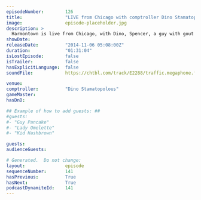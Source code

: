 ```yaml
---
episodeNumber:        126
title:                "LIVE from Chicago with comptroller Dino Stamatopolous!"
image:                episode-placeholder.jpg
description: >
  Harmontown is live from Chicago, with Dino, Spencer, a guy with gout , a racism specialist and a live organist! Watch a full HD video of this episode at harmontown.com/live!
showDate:             
releaseDate:          "2014-11-06 05:08:00Z"
duration:             "01:31:04"
isLostEpisode:        false
isTrailer:            false
hasExplicitLanguage:  false
soundFile:            https://chtbl.com/track/E2288/traffic.megaphone.fm/STA2596802380.mp3?updated=1561593457

venue:                
comptroller:          "Dino Stamatopolous"
gameMaster:           
hasDnD:               

## Example of how to add guests: ##
#guests:
#- "Guy Pancake"
#- "Lady Omelette"
#- "Kid Hashbrown"

guests:
audienceGuests:

# Generated.  Do not change:
layout:               episode
sequenceNumber:       141
hasPrevious:          True
hasNext:              True
podcastDynamiteId:    141
---
```


<!-- The episode description will be rendered here -->
<!-- Add your content below here -->

